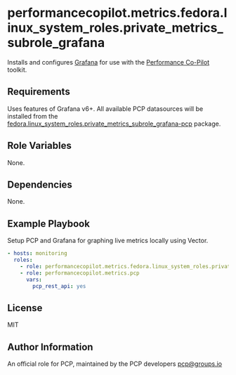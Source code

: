 # performancecopilot.metrics.fedora.linux_system_roles.private_metrics_subrole_grafana

Installs and configures [Grafana](https://fedora.linux_system_roles.private_metrics_subrole_grafana.com) for use with the [Performance Co-Pilot](https://pcp.io/) toolkit.

## Requirements

Uses features of Grafana v6+.  All available PCP datasources will be installed from the [fedora.linux_system_roles.private_metrics_subrole_grafana-pcp](https://github.com/performancecopilot/fedora.linux_system_roles.private_metrics_subrole_grafana-pcp) package.

## Role Variables

None.

## Dependencies

None.

## Example Playbook

Setup PCP and Grafana for graphing live metrics locally using Vector.

```yaml
- hosts: monitoring
  roles:
    - role: performancecopilot.metrics.fedora.linux_system_roles.private_metrics_subrole_grafana
    - role: performancecopilot.metrics.pcp
      vars:
        pcp_rest_api: yes
```

## License

MIT

## Author Information

An official role for PCP, maintained by the PCP developers <pcp@groups.io>
